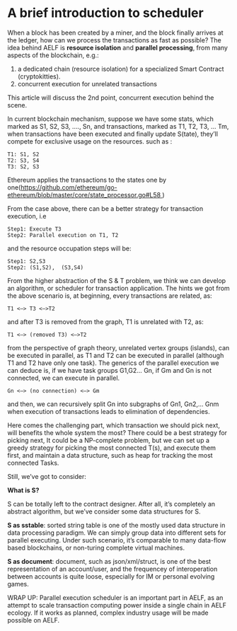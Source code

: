 # A brief introduction to scheduler

When a block has been created by a miner, and the block finally arrives at the ledger, how can we process the transactions as fast as possible? The idea behind AELF is **resource isolation** and **parallel processing**, from many aspects of the blockchain, e.g.:

1.	a dedicated chain (resource isolation) for a specialized Smart Contract (cryptokitties).
2.	concurrent execution for unrelated transactions

This article will discuss the 2nd point, concurrent execution behind the scene.

In current blockchain mechanism, suppose we have some stats, which marked as S1, S2, S3, …., Sn, and transactions, marked as T1, T2, T3, … Tm, when transactions have been executed and finally update S(tate), they’ll compete for exclusive usage on the resources.
such as :

```
T1: S1, S2
T2: S3, S4
T3: S2, S3
```

Ethereum applies the transactions to the states one by one(https://github.com/ethereum/go-ethereum/blob/master/core/state_processor.go#L58 )

From the case above, there can be a better strategy for transaction execution, i.e

```
Step1: Execute T3 
Step2: Parallel execution on T1, T2
```

and the resource occupation steps will be:

```
Step1: S2,S3
Step2: (S1,S2),  (S3,S4)
```

From the higher abstraction of the S & T problem, we think we can develop an algorithm, or scheduler for transaction application.
The hints we got from the above scenario is, at beginning, every transactions are related, as:

`T1 <—> T3 <—>T2`

and after T3 is removed from the graph, T1 is unrelated with T2, as:

`T1 <—> (removed T3) <—>T2`

from the perspective of graph theory, unrelated vertex groups (islands), can be executed in parallel, as T1 and T2 can be executed in parallel (although T1 and T2 have only one task). The generics of the parallel execution we can deduce is, if we have task groups G1,G2… Gn, if Gm and Gn is not connected, we can execute in parallel.

`Gn <—> (no connection) <—> Gm`

and then, we can recursively split Gn into subgraphs of Gn1, Gn2,… Gnm when execution of transactions leads to elimination of dependencies.

Here comes the challenging part, which transaction we should pick next, will benefits the whole system the most? There could be a best strategy for picking next, It could be a NP-complete problem, but we can set up a greedy strategy for picking the most connected T(s), and execute them first, and maintain a data structure, such as heap for tracking the most connected Tasks.

Still, we’ve got to consider:

**What is S?**

S can be totally left to the contract designer. After all, it’s completely an abstract algorithm, but we’ve consider some data structures for S.

**S as sstable**: sorted string table is one of the mostly used data structure in data processing paradigm. We can simply group data into different sets for parallel executing. Under such scenario, it’s comparable to many data-flow based blockchains, or non-turing complete virtual machines.

**S as document**: document, such as json/xml/struct, is one of the best representation of an account/user, and the frequencey of interoperation between accounts is quite loose, especially for IM or personal evolving games.

WRAP UP: Parallel execution scheduler is an important part in AELF, as an attempt to scale transaction computing power inside a single chain in AELF ecology. If it works as planned, complex industry usage will be made possible on AELF.


